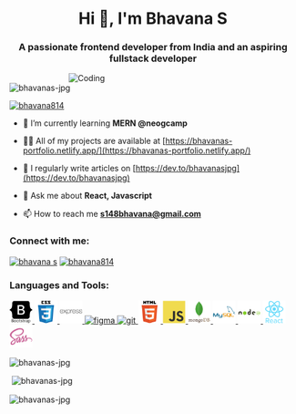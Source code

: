 <h1 align="center">Hi 👋, I'm Bhavana S</h1>
<h3 align="center">A passionate frontend developer from India and an aspiring fullstack developer</h3>
<img align="right" alt="Coding" width="400" src="https://i.pinimg.com/originals/e7/26/c7/e726c74ac081eed50feee1433d12c998.gif">


<p align="left"> <img src="https://komarev.com/ghpvc/?username=bhavanas-jpg&label=Profile%20views&color=0e75b6&style=flat" alt="bhavanas-jpg" /> </p>

<p align="left"> <a href="https://twitter.com/bhavana814" target="blank"><img src="https://img.shields.io/twitter/follow/bhavana814?logo=twitter&style=for-the-badge" alt="bhavana814" /></a> </p>

- 🌱 I’m currently learning **MERN @neogcamp**

- 👨‍💻 All of my projects are available at [https://bhavanas-portfolio.netlify.app/](https://bhavanas-portfolio.netlify.app/)

- 📝 I regularly write articles on [https://dev.to/bhavanasjpg](https://dev.to/bhavanasjpg)

- 💬 Ask me about **React, Javascript**

- 📫 How to reach me **s148bhavana@gmail.com**


<h3 align="left">Connect with me:</h3>
<p align="left">
<a href="https://dev.to/bhavana s" target="blank"><img align="center" src="https://raw.githubusercontent.com/rahuldkjain/github-profile-readme-generator/master/src/images/icons/Social/devto.svg" alt="bhavana s" height="30" width="40" /></a>
<a href="https://twitter.com/bhavana814" target="blank"><img align="center" src="https://raw.githubusercontent.com/rahuldkjain/github-profile-readme-generator/master/src/images/icons/Social/twitter.svg" alt="bhavana814" height="30" width="40" /></a>
</p>

<h3 align="left">Languages and Tools:</h3>
<p align="left"> <a href="https://getbootstrap.com" target="_blank" rel="noreferrer"> <img src="https://raw.githubusercontent.com/devicons/devicon/master/icons/bootstrap/bootstrap-plain-wordmark.svg" alt="bootstrap" width="40" height="40"/> </a> <a href="https://www.w3schools.com/css/" target="_blank" rel="noreferrer"> <img src="https://raw.githubusercontent.com/devicons/devicon/master/icons/css3/css3-original-wordmark.svg" alt="css3" width="40" height="40"/> </a> <a href="https://expressjs.com" target="_blank" rel="noreferrer"> <img src="https://raw.githubusercontent.com/devicons/devicon/master/icons/express/express-original-wordmark.svg" alt="express" width="40" height="40"/> </a> <a href="https://www.figma.com/" target="_blank" rel="noreferrer"> <img src="https://www.vectorlogo.zone/logos/figma/figma-icon.svg" alt="figma" width="40" height="40"/> </a> <a href="https://git-scm.com/" target="_blank" rel="noreferrer"> <img src="https://www.vectorlogo.zone/logos/git-scm/git-scm-icon.svg" alt="git" width="40" height="40"/> </a> <a href="https://www.w3.org/html/" target="_blank" rel="noreferrer"> <img src="https://raw.githubusercontent.com/devicons/devicon/master/icons/html5/html5-original-wordmark.svg" alt="html5" width="40" height="40"/> </a> <a href="https://developer.mozilla.org/en-US/docs/Web/JavaScript" target="_blank" rel="noreferrer"> <img src="https://raw.githubusercontent.com/devicons/devicon/master/icons/javascript/javascript-original.svg" alt="javascript" width="40" height="40"/> </a> <a href="https://www.mongodb.com/" target="_blank" rel="noreferrer"> <img src="https://raw.githubusercontent.com/devicons/devicon/master/icons/mongodb/mongodb-original-wordmark.svg" alt="mongodb" width="40" height="40"/> </a> <a href="https://www.mysql.com/" target="_blank" rel="noreferrer"> <img src="https://raw.githubusercontent.com/devicons/devicon/master/icons/mysql/mysql-original-wordmark.svg" alt="mysql" width="40" height="40"/> </a> <a href="https://nodejs.org" target="_blank" rel="noreferrer"> <img src="https://raw.githubusercontent.com/devicons/devicon/master/icons/nodejs/nodejs-original-wordmark.svg" alt="nodejs" width="40" height="40"/> </a> <a href="https://reactjs.org/" target="_blank" rel="noreferrer"> <img src="https://raw.githubusercontent.com/devicons/devicon/master/icons/react/react-original-wordmark.svg" alt="react" width="40" height="40"/> </a> <a href="https://sass-lang.com" target="_blank" rel="noreferrer"> <img src="https://raw.githubusercontent.com/devicons/devicon/master/icons/sass/sass-original.svg" alt="sass" width="40" height="40"/> </a> </p>

<p><img align="left" src="https://github-readme-stats.vercel.app/api/top-langs?username=bhavanas-jpg&show_icons=true&locale=en&layout=compact" alt="bhavanas-jpg" /></p>
<br />

<p>&nbsp;<img align="center" src="https://github-readme-stats.vercel.app/api?username=bhavanas-jpg&show_icons=true&locale=en" alt="bhavanas-jpg" /></p>

<p><img align="center" src="https://github-readme-streak-stats.herokuapp.com/?user=bhavanas-jpg&" alt="bhavanas-jpg" /></p>


